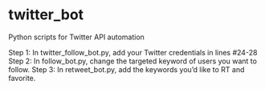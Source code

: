 # twitter_bot
Python scripts for Twitter API automation

Step 1: In twitter_follow_bot.py, add your Twitter credentials in lines #24-28
Step 2: In follow_bot.py, change the targeted keyword of users you want to follow.
Step 3: In retweet_bot.py, add the keywords you’d like to RT and favorite.
